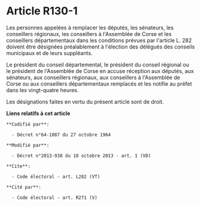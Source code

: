 # Article R130-1

Les personnes appelées à remplacer les députés, les sénateurs, les conseillers régionaux, les conseillers à l'Assemblée de
Corse et les conseillers départementaux dans les conditions prévues par l'article L. 282 doivent être désignées préalablement
à l'élection des délégués des conseils municipaux et de leurs suppléants. 

Le président du conseil départemental, le président du conseil régional ou le président de l'Assemblée de Corse en accuse
réception aux députés, aux sénateurs, aux conseillers régionaux, aux conseillers à l'Assemblée de Corse ou aux conseillers
départementaux remplacés et les notifie au préfet dans les vingt-quatre heures. 

Les désignations faites en vertu du présent article sont de droit.

**Liens relatifs à cet article**

	**Codifié par**:

	  - Décret n°64-1087 du 27 octobre 1964

	**Modifié par**:

	  - Décret n°2013-938 du 18 octobre 2013 - art. 1 (VD)

	**Cite**:

	  - Code électoral - art. L282 (VT)

	**Cité par**:

	  - Code électoral - art. R271 (V)
